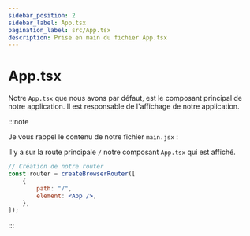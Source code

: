 ```yaml
---
sidebar_position: 2
sidebar_label: App.tsx
pagination_label: src/App.tsx
description: Prise en main du fichier App.tsx
---
```


# App.tsx

Notre `App.tsx` que nous avons par défaut, est le composant principal de notre application. Il est responsable de l'affichage de notre application.

:::note

Je vous rappel le contenu de notre fichier `main.jsx` :

Il y a sur la route principale `/` notre composant `App.tsx` qui est affiché.

```jsx title="client/src/main.jsx"
// Création de notre router
const router = createBrowserRouter([
	{
		path: "/",
		element: <App />,
	},
]);
```

:::
